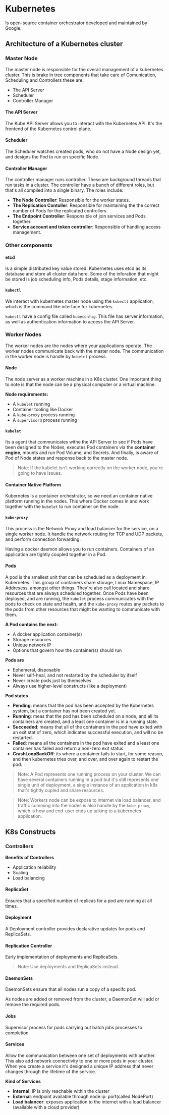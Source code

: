 # Kubernetes #

Is open-source container orchestrator developed and maintained by Google.

## Architecture of a Kubernetes cluster ##

### Master Node ###

The master node is responsible for the overall management of a
kubernetes cluster. This is brake in tree components that take care of Comunication, 
Scheduling and Controllers these are:

* The API Server
* Scheduler
* Controller Manager

#### The API Server ####

The Kube API Server allows you to interact with the Kubernetes API. It's the frontend
of the Kubernetes control plane.

#### Scheduler ####

The Scheduler watches created pods, who do not have a Node design yet, and designs the
Pod to run on specific Node.

#### Controller Manager ####

The controller manager runs controller. These are background threads that run tasks in
a cluster. The controller have a bunch of different roles, but that's all compiled into
a single binary. The roles include:

* **The Node Controller**: Responsible for the worker states.
* **The Replication Contoller**: Responsible for maintaining the the correct number of
Pods for the replicated controllers.
* **The Endpoint Controller**: Responsible of join services and Pods together.
* **Service account and token controller**: Responsible of handling access management.

### Other components ###

#### etcd ####

Is a simple distributed key value stored. Kubernetes uses etcd as its database and
store all cluster data here. Some of the inforation that might be stored is job
scheduling info, Pods details, stage information, etc.

#### `kubectl` ####

We interact with kubernetes master node using the `kubectl` application, which is the
command like interface for kubernetes.

`kubectl` have a config file called `kubeconfig`. This file has server information, as
well as authentication information to access the API Server.

### Worker Nodes ###

The worker nodes are the nodes where your applications operate. The worker nodes communicate
back with the master node. The communication in the worker node is handle by `kubelet` process.

#### Node ####

The node server as a worker machine in a K8s cluster. One important thing to note is that
the node can be a physical computer or a virtual machine.

**Node requirements:**

* A `kubelet` running
* Container tooling like Docker
* A `kube-proxy` process running
* A `supervisord` process running

#### `kubelet` ####

Its a agent that communicates withe the API Server to see if Pods have been designed to the Nodes,
executes Pod containers via the **container engine**, mounts and run Pod Volume, and Secrets. And
finally, is aware of Pod of Node states and response back to the master node.

> Note: If the kubelet isn't working correctly on the worker node, you're going to have issues.

#### Container Native Platform ####

Kubernetes is a container orchestrator, so we need an container native platform running in the
nodes. This where Docker comes in and work together with the `kubelet` to run container on the
node.

#### `kube-proxy` ####

This process is the Network Proxy and load balancer for the service, on a single worker node.
It handle the network routing for TCP and UDP packets, and perform connection forwarding.

Having a docker daemon allows you to run containers. Containers of an application are tightly
coupled together in a Pod.

#### Pods ####

A pod is the smallest unit that can be scheduled as a deployment in Kubernetes. This group of
containers share storage, Linux Namespace, IP Addresess, amongst other things. They're also call
located and share resources that are always scheduled together. Once Pods have been deployed, and
are running, the `kubelet` process communicates with the pods to check on state and health, and
the `kube-proxy` routes any packets to the pods from other resources that might be wanting to
communicate with them.

**A Pod contains the next:**

* A docker application container(s)
* Storage resources
* Unique network IP
* Options that govern how the container(s) should run

**Pods are**

* Ephemeral, disposable
* Never self-heal, and not restarted by the scheduler by ifself
* Never create pods just by themselves
* Always use higher-level constructs (like a deployment)

**Pod states**

* **Pending**: means that the pod has been accepted by the Kubernetes system, but a container
has not been created yet. 
* **Running**: meas that the pod has been scheduled on a node, and all its containers are
created, and a least one container is in a running state.
* **Succeeded**: means that all of the containers in the pod have exited with an exit stat
of zero, which indicates successful execution, and will no be restarted.
* **Failed**: means all the containers in the pod have exited and a least one container
has failed and return a non-zero exit status.
* **CrashLoopBackOff**: its where a container fails to start, for some reason, and then
kubernetes tries over, and over, and over again to restart the pod.

> Note: A Pod represents one running process on your cluster. We can have several containers
> running in a pod but it's still represents one single unit of deployment, a single instance
> of an application in k8s that's tightly cupled and share resources.

> Note: Workers node can be expose to internet via load balancer. and traffic comming into the
> nodes is also handle by the `kube-proxy`, which is how and end-user ends up talking to a
> kubernetes application.


## K8s Constructs ##

### Controllers ##

**Benefits of Controllers**

* Application reliability
* Scaling
* Load balancing

#### ReplicaSet ####

Ensures that a specified number of replicas for a pod are running at all times.

#### Deployment ####

A Deployment controller provides declarative updates for pods and ReplicaSets.

#### Replication Controller ####

Early implementation of deployments and ReplicaSets.

> Note: Use deployments and ReplicaSets instead.

#### DaemonSets ####

DaemonSets ensure that all nodes run a copy of a specifc pod.

As nodes are added or removed from the cluster, a DaemonSet will add or remove the required pods.

#### Jobs ####

Supervisor process for pods carrying out batch jobs processes to completion

#### Services ####

Allow the communication between one set of deployments with another. This also add network
connectivity to one or more pods in your cluster. When you create a service it's designed
a unique IP address that never changes through the lifetime of the service.

**Kind of Services**

* **Internal**: IP is only reachable within the cluster
* **External**: endpoint available through node ip: port(called NodePort)
* **Load balancer**: exposes application to the internet with a load balancer (available with
a cloud provider)